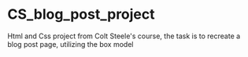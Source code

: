 # CS_blog_post_project
Html and Css project from Colt Steele's course, the task is to recreate a blog post page, utilizing the box model
